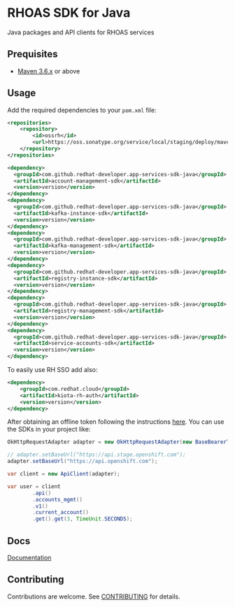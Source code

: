 # RHOAS SDK for Java

Java packages and API clients for RHOAS services

## Prequisites

- [Maven 3.6.x](https://maven.apache.org) or above

## Usage

Add the required dependencies to your `pom.xml` file:

```xml
<repositories>
    <repository>
        <id>ossrh</id>
        <url>https://oss.sonatype.org/service/local/staging/deploy/maven2/</url>
    </repository>
</repositories>

<dependency>
  <groupId>com.github.redhat-developer.app-services-sdk-java</groupId>
  <artifactId>account-management-sdk</artifactId>
  <version>version</version>
</dependency>
<dependency>
  <groupId>com.github.redhat-developer.app-services-sdk-java</groupId>
  <artifactId>kafka-instance-sdk</artifactId>
  <version>version</version>
</dependency>
<dependency>
  <groupId>com.github.redhat-developer.app-services-sdk-java</groupId>
  <artifactId>kafka-management-sdk</artifactId>
  <version>version</version>
</dependency>
<dependency>
  <groupId>com.github.redhat-developer.app-services-sdk-java</groupId>
  <artifactId>registry-instance-sdk</artifactId>
  <version>version</version>
</dependency>
<dependency>
  <groupId>com.github.redhat-developer.app-services-sdk-java</groupId>
  <artifactId>registry-management-sdk</artifactId>
  <version>version</version>
</dependency>
<dependency>
  <groupId>com.github.redhat-developer.app-services-sdk-java</groupId>
  <artifactId>service-accounts-sdk</artifactId>
  <version>version</version>
</dependency>

```

To easily use RH SSO add also:
```xml
<dependency>
    <groupId>com.redhat.cloud</groupId>
    <artifactId>kiota-rh-auth</artifactId>
    <version>version</version>
</dependency>
```

After obtaining an offline token following the instructions [here](https://access.redhat.com/articles/3626371).
You can use the SDKs in your project like:

```java
OkHttpRequestAdapter adapter = new OkHttpRequestAdapter(new BaseBearerTokenAuthenticationProvider(new RHAccessTokenProvider(offline_token)));

// adapter.setBaseUrl("https://api.stage.openshift.com");
adapter.setBaseUrl("https://api.openshift.com");

var client = new ApiClient(adapter);

var user = client
        .api()
        .accounts_mgmt()
        .v1()
        .current_account()
        .get().get(3, TimeUnit.SECONDS);
```



## Docs

[Documentation](./docs)

## Contributing

Contributions are welcome. See [CONTRIBUTING](../CONTRIBUTING.md) for details.

[kafkagit]: https://github.com/redhat-developer/app-services-sdk-core/app-services-sdk-java/tree/main/packages/kafka-management-sdk
[sadoc]: https://github.com/redhat-developer/app-services-sdk-core/app-services-sdk-java/tree/main/packages/service-accounts-sdk
[kinstancegit]: https://github.com/redhat-developer/app-services-sdk-core/app-services-sdk-java/tree/main/packages/kafka-instance-sdk
[registrygit]: https://github.com/redhat-developer/app-services-sdk-core/app-services-sdk-java/tree/main/packages/registry-management-sdk
[connectorgit]: https://github.com/redhat-developer/app-services-sdk-core/app-services-sdk-java/tree/main/packages/connector-management-sdk
[smarteventsgit]: https://github.com/redhat-developer/app-services-sdk-core/app-services-sdk-java/tree/main/packages/smartevents-management-sdk